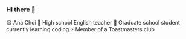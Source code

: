 ### Hi there 👋
😄 Ana Choi
🔭 High school English teacher
🌱 Graduate school student currently learning coding
⚡ Member of a Toastmasters club

<!--
**sundaybest3/sundaybest3** is a ✨ _special_ ✨ repository because its `README.md` (this file) appears on your GitHub profile.

Here are some ideas to get you started:

- 🔭 I’m currently working on ...
- 🌱 I’m currently learning ...
- 👯 I’m looking to collaborate on ...
- 🤔 I’m looking for help with ...
- 💬 Ask me about ...
- 📫 How to reach me: ...
- 😄 Pronouns: ...
- ⚡ Fun fact: ...
-->
